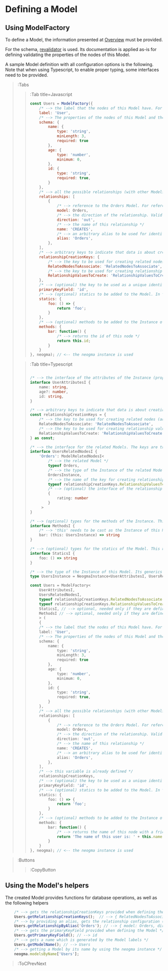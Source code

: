 # Defining a Model

## Using ModelFactory
To define a Model, the information presented at [Overview](./Overview) must be provided.

For the schema, [revalidator](https://github.com/flatiron/revalidator) is used. Its documentation is applied as-is for defining validating the properties of the nodes of this Model.

A sample Model definition with all configuration options is the following. Note that when using Typescript, to enable proper typing, some interfaces need to be provided.

> :Tabs
> > :Tab title=Javascript
> > ```js
> > const Users = ModelFactory({
> >     /* --> the label that the nodes of this Model have. For multiple nodes, an array can be provided like ['User', 'New'] */
> >     label: 'User',
> >     /* --> The properties of the nodes of this Model and the validation for them. This follows the revalidator schema configuration */
> >     schema: {
> >         name: {
> >             type: 'string',
> >             minLength: 3,
> >             required: true
> >         },
> >         age: {
> >             type: 'number',
> >             minimum: 0,
> >         },
> >         id: {
> >             type: 'string',
> >             required: true,
> >         }
> >     },
> >     /* --> all the possible relationships (with other Models or itself), for relationship-related functions to work properly */
> >     relationships: [
> >         {
> >             /* --> reference to the Orders Model. For reference to this model, the value 'self' can be used */
> >             model: Orders,
> >             /* --> the direction of the relationship. Valid values are 'in' | 'out' | 'none' */
> >             direction: 'out',
> >             /* --> the name of this relationship */
> >             name: 'CREATES',
> >             /* --> an arbitrary alias to be used for identifying this relationship when using the relationship-related functions */
> >             alias: 'Orders',
> >         },
> >     ],
> >     /* --> arbitrary keys to indicate that data is about creating related nodes or relationship values. More information can be found on the Create functions */
> >     relationshipCreationKeys: {
> >         /* --> the key to be used for creating related nodes (and automatically associating with them) */
> >         RelatedNodesToAssociate: 'RelatedNodesToAssociate',
> >         /* --> the key to be used for creating relationship values (adding properties to relationships) */
> >         RelationshipValuesToCreate: 'RelationshipValuesToCreate',
> >     },
> >     /* --> (optional) the key to be used as a unique identifier, which enables some Instance methods */
> >     primaryKeyField: 'id',
> >     /* --> (optional) statics to be added to the Model. In this example, can be called using `Users.foo()` */
> >     statics: {
> >         foo: () => {
> >             return 'foo';
> >         }
> >     },
> >     /* --> (optional) methods to be added to the Instance of this Model. In this example, they can be called on a Users Instance using `user.bar()` */
> >     methods: {
> >         bar: function() {
> >             /* --> returns the id of this node */
> >             return this.id;
> >         }
> >     }
> > }, neogma); // <-- the neogma instance is used
> > ```
>
> > :Tab title=Typescript
> > ```ts
> > 
> > /* --> the interface of the attributes of the Instance (properties of the node). They match the schema definition */
> > interface UserAttributesI {
> >     name: string,
> >     age?: number,
> >     id: string,
> > }
> >
> > /* --> arbitrary keys to indicate that data is about creating related nodes or relationship values. More information can be found on the Create functions */
> > const relationshipCreationKeys = {
> >     /* --> the key to be used for creating related nodes (and automatically associating with them) */
> >     RelatedNodesToAssociate: 'RelatedNodesToAssociate',
> >     /* --> the key to be used for creating relationship values (adding properties to relationships) */
> >     RelationshipValuesToCreate: 'RelationshipValuesToCreate',
> > } as const;
> > 
> > /* --> the interface for the related Models. The keys are the arbitrary aliases of the relationships */
> > interface UsersRelatedNodesI {
> >     'Orders': ModelRelatedNodesI<
> >         /* --> the related Model */
> >         typeof Orders,
> >         /* --> the type of the Instance of the related Model. It should have a definition to correspond to `UsersInstance`, as defined below */
> >         OrdersInstance,
> >         /* --> the name of the key for creating relationship values. It should match the one defined above, like this: */
> >         typeof relationshipCreationKeys.RelationshipValuesToCreate,
> >         /* --> (optional) the interface of the relationship values */
> >         {
> >             rating: number
> >         }
> >      >
> > }
> >
> > /* --> (optional) types for the methods of the Instance. This has to be defined only if methods are used */
> > interface MethodsI {
> >     /* --> 'this' needs to be cast as the Instance of this Model (in this example, it is defined a few lines below) */
> >     bar: (this: UsersInstance) => string
> > }
> >
> > /* --> (optional) types for the statics of the Model. This has to be defined only if statics are used */
> > interface StaticsI {
> >     foo: () => string
> > }
> >
> > /* --> the type of the Instance of this Model. Its generics are interfaces that are defined in this file */
> > type UsersInstance = NeogmaInstance<UserAttributesI, UsersRelatedNodesI, MethodsI>;
> >
> > const Users = ModelFactory<
> >     UserAttributesI,
> >     UsersRelatedNodesI,
> >     typeof relationshipCreationKeys.RelatedNodesToAssociate,
> >     typeof relationshipCreationKeys.RelationshipValuesToCreate,
> >     StaticsI, // --> optional, needed only if they are defined
> >     MethodsI // --> optional, needed only if they are defined
> >     > (
> >     {
> >     /* --> the label that the nodes of this Model have. For multiple nodes, an array can be provided like ['User', 'New'] */
> >     label: 'User',
> >     /* --> The properties of the nodes of this Model and the validation for them. This follows the revalidator schema configuration */
> >     schema: {
> >         name: {
> >             type: 'string',
> >             minLength: 3,
> >             required: true
> >         },
> >         age: {
> >             type: 'number',
> >             minimum: 0,
> >         },
> >         id: {
> >             type: 'string',
> >             required: true,
> >         }
> >     },
> >     /* --> all the possible relationships (with other Models or itself), for relationship-related functions to work properly */
> >     relationships: [
> >         {
> >             /* --> reference to the Orders Model. For reference to this model, the value 'self' can be used */
> >             model: Orders,
> >             /* --> the direction of the relationship. Valid values are 'in' | 'out' | 'none' */
> >             direction: 'out',
> >             /* --> the name of this relationship */
> >             name: 'CREATES',
> >             /* --> an arbitrary alias to be used for identifying this relationship when using the relationship-related functions */
> >             alias: 'Orders',
> >         },
> >     ],
> >     /* --> this variable is already defined */
> >     relationshipCreationKeys,
> >     /* --> (optional) the key to be used as a unique identifier, which enables some Instance methods */
> >     primaryKeyField: 'id',
> >     /* --> (optional) statics to be added to the Model. In this example, can be called using `Users.foo()` */
> >     statics: {
> >         foo: () => {
> >             return 'foo';
> >         }
> >     },
> >     /* --> (optional) methods to be added to the Instance of this Model. In this example, they can be called on a Users Instance using `user.bar()` */
> >     methods: {
> >         bar: function() {
> >             /* --> returns the name of this node with a friendly text */
> >             return 'The name of this user is: ' + this.name;
> >         }
> >     }
> > }, neogma); // <-- the neogma instance is used
> > ```
> >

> :Buttons
> > :CopyButton

## Using the Model's helpers
The created Model provides functions for database operations, as well as the following helpers
```js
    /* --> gets the relationshipCreationKeys provided when defining the Model */
    Users.getRelationshipCreationKeys();  // --> { RelatedNodesToAssociate: 'RelatedNodesToAssociate', RelationshipValuesToCreate: 'RelationshipValuesToCreate' }
    /* --> by providing an alias, gets the relationship configuration (model, direction, name) */
    Users.getRelationshipByAlias('Orders'); // --> { model: Orders, direction: 'out', name: 'CREATES' }
    /* --> gets the primaryKeyField provided when defining the Model */
    Users.getPrimaryKeyField(); // --> id
    /* --> gets a name which is generated by the Model labels */
    Users.getModelName(); // --> Users
    /* --> getting a Model by its name by using the neogma instance */
    neogma.modelsByName['Users'];
```

> :ToCPrevNext